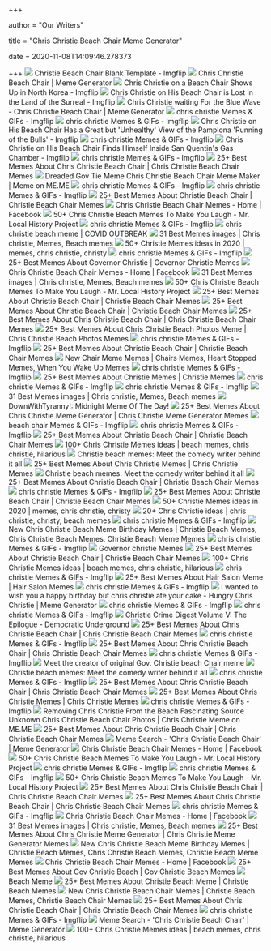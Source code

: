 +++
        
author = "Our Writers"
        
title = "Chris Christie Beach Chair Meme Generator"
        
date = 2020-11-08T14:09:46.278373
        
+++
[ ![](https://i.imgflip.com/1rzdd2.jpg)](https://i.imgflip.com/1rzdd2.jpg) Christie Beach Chair Blank Template - Imgflip
[ ![](https://memegenerator.net/img/images/72125633.jpg)](https://memegenerator.net/img/images/72125633.jpg) Chris Christie Beach Chair | Meme Generator
[ ![](https://i.imgflip.com/1tgfez.jpg)](https://i.imgflip.com/1tgfez.jpg) Chris Christie on a Beach Chair Shows Up in North Korea - Imgflip
[ ![](https://i.imgflip.com/1w9wtm.jpg)](https://i.imgflip.com/1w9wtm.jpg) Chris Christie on His Beach Chair is Lost in the Land of the Surreal -  Imgflip
[ ![](https://memegenerator.net/img/instances/81965542.jpg)](https://memegenerator.net/img/instances/81965542.jpg) Chris Christie waiting For the Blue Wave - Chris Christie Beach Chair | Meme  Generator
[ ![](https://i.imgflip.com/1zvlwu.jpg)](https://i.imgflip.com/1zvlwu.jpg) chris christie Memes & GIFs - Imgflip
[ ![](https://i.imgflip.com/1s0l4m.jpg)](https://i.imgflip.com/1s0l4m.jpg) chris christie Memes & GIFs - Imgflip
[ ![](https://i.imgflip.com/1tqj4l.jpg)](https://i.imgflip.com/1tqj4l.jpg) Chris Christie on His Beach Chair Has a Great but 'Unhealthy' View of the  Pamplona 'Running of the Bulls' - Imgflip
[ ![](https://i.imgflip.com/1s473c.jpg)](https://i.imgflip.com/1s473c.jpg) chris christie Memes & GIFs - Imgflip
[ ![](https://i.imgflip.com/1v4qqd.jpg)](https://i.imgflip.com/1v4qqd.jpg) Chris Christie on His Beach Chair Finds Himself Inside San Quentin's Gas  Chamber - Imgflip
[ ![](https://i.imgflip.com/3ydpbb.jpg)](https://i.imgflip.com/3ydpbb.jpg) chris christie Memes & GIFs - Imgflip
[ ![](https://pics.loveforquotes.com/chris-christie-beach-chair-transparent-png-clipart-free-download-49536800.png)](https://pics.loveforquotes.com/chris-christie-beach-chair-transparent-png-clipart-free-download-49536800.png)  25+ Best Memes About Chris Christie Beach Chair | Chris Christie Beach  Chair Memes
[ ![](https://pics.me.me/dreaded-gov-tie-meme-chris-christie-beach-chair-meme-maker-53193408.png)](https://pics.me.me/dreaded-gov-tie-meme-chris-christie-beach-chair-meme-maker-53193408.png) Dreaded Gov Tie Meme Chris Christie Beach Chair Meme Maker | Meme on ME.ME
[ ![](https://i.imgflip.com/1v1017.jpg)](https://i.imgflip.com/1v1017.jpg) chris christie Memes & GIFs - Imgflip
[ ![](https://i.imgflip.com/1rwsw4.jpg)](https://i.imgflip.com/1rwsw4.jpg) chris christie Memes & GIFs - Imgflip
[ ![](https://pics.esmemes.com/image-result-for-chris-christie-beach-chair-chris-christie-51971804.png)](https://pics.esmemes.com/image-result-for-chris-christie-beach-chair-chris-christie-51971804.png)  25+ Best Memes About Christie Beach Chair | Christie Beach Chair Memes
[ ![](https://lookaside.fbsbx.com/lookaside/crawler/media/?media_id=1889782588013229)](https://lookaside.fbsbx.com/lookaside/crawler/media/?media_id=1889782588013229) Chris Christie Beach Chair Memes - Home | Facebook
[ ![](https://www.mrlocalhistory.org/wp-content/uploads/2017/07/christie-closed-beach-extract.png)](https://www.mrlocalhistory.org/wp-content/uploads/2017/07/christie-closed-beach-extract.png) 50+ Chris Christie Beach Memes To Make You Laugh - Mr. Local History Project
[ ![](https://i.imgflip.com/1ryy2d.jpg)](https://i.imgflip.com/1ryy2d.jpg) chris christie Memes & GIFs - Imgflip
[ ![](https://lh3.googleusercontent.com/proxy/hnQ_hlt1U96Mq0RwpmUsuR6wFLFLlMTaeVdUB09YOhxEuFMa0cigTynjBQzWJP_3QxIAxDgPimnFye7uSud0PttMAWi1L8FVXND571_gwjGfGXYyHztysJ9Q4k5JoEO6KPpftpClMriVNdKfo_KryWTBMDwcuzoCksvNJS3vtU0WWbYCiZFtb0qtggzum4BwjGu84jJpa5JK=s0-d)](https://lh3.googleusercontent.com/proxy/hnQ_hlt1U96Mq0RwpmUsuR6wFLFLlMTaeVdUB09YOhxEuFMa0cigTynjBQzWJP_3QxIAxDgPimnFye7uSud0PttMAWi1L8FVXND571_gwjGfGXYyHztysJ9Q4k5JoEO6KPpftpClMriVNdKfo_KryWTBMDwcuzoCksvNJS3vtU0WWbYCiZFtb0qtggzum4BwjGu84jJpa5JK=s0-d) chris christie beach meme | COVID OUTBREAK
[ ![](https://i.pinimg.com/236x/5e/fd/7b/5efd7b2fd9c91223f7fbf314198a1518.jpg)](https://i.pinimg.com/236x/5e/fd/7b/5efd7b2fd9c91223f7fbf314198a1518.jpg) 31 Best Memes images | Chris christie, Memes, Beach memes
[ ![](https://i.pinimg.com/236x/d9/b9/76/d9b976eaf36e519af91dfa1ae7d536b5.jpg)](https://i.pinimg.com/236x/d9/b9/76/d9b976eaf36e519af91dfa1ae7d536b5.jpg) 50+ Christie Memes ideas in 2020 | memes, chris christie, christy
[ ![](https://i.imgflip.com/19rwdc.jpg)](https://i.imgflip.com/19rwdc.jpg) chris christie Memes & GIFs - Imgflip
[ ![](https://pics.awwmemes.com/cebook-ach-ose-unforgettable-tie-beach-chair-governor-christie-beach-52595540.png)](https://pics.awwmemes.com/cebook-ach-ose-unforgettable-tie-beach-chair-governor-christie-beach-52595540.png)  25+ Best Memes About Governor Christie | Governor Christie Memes
[ ![](https://lookaside.fbsbx.com/lookaside/crawler/media/?media_id=1906336516357836)](https://lookaside.fbsbx.com/lookaside/crawler/media/?media_id=1906336516357836) Chris Christie Beach Chair Memes - Home | Facebook
[ ![](https://i.pinimg.com/236x/18/88/25/18882578a07383ade3746c790b5847d0.jpg)](https://i.pinimg.com/236x/18/88/25/18882578a07383ade3746c790b5847d0.jpg) 31 Best Memes images | Chris christie, Memes, Beach memes
[ ![](https://www.mrlocalhistory.org/wp-content/uploads/2017/07/Christie-Springsteen.jpg)](https://www.mrlocalhistory.org/wp-content/uploads/2017/07/Christie-Springsteen.jpg) 50+ Chris Christie Beach Memes To Make You Laugh - Mr. Local History Project
[ ![](https://pics.esmemes.com/chris-christie-beach-chair-memes-go-viral-they-are-53342290.png)](https://pics.esmemes.com/chris-christie-beach-chair-memes-go-viral-they-are-53342290.png)  25+ Best Memes About Christie Beach Chair | Christie Beach Chair Memes
[ ![](https://pics.esmemes.com/the-sopranos-source-unknown-governor-christie-beach-53193418.png)](https://pics.esmemes.com/the-sopranos-source-unknown-governor-christie-beach-53193418.png)  25+ Best Memes About Christie Beach Chair | Christie Beach Chair Memes
[ ![](https://pics.loveforquotes.com/chris-christie-beach-chair-memes-go-viral-they-are-52595550.png)](https://pics.loveforquotes.com/chris-christie-beach-chair-memes-go-viral-they-are-52595550.png)  25+ Best Memes About Chris Christie Beach Chair | Chris Christie Beach  Chair Memes
[ ![](https://pics.awwmemes.com/chris-christie-beach-meme-lovely-14-the-best-chris-christie-53956777.png)](https://pics.awwmemes.com/chris-christie-beach-meme-lovely-14-the-best-chris-christie-53956777.png)  25+ Best Memes About Chris Christie Beach Photos Meme | Chris Christie  Beach Photos Memes
[ ![](https://i.imgflip.com/46t18q.jpg)](https://i.imgflip.com/46t18q.jpg) chris christie Memes & GIFs - Imgflip
[ ![](https://pics.esmemes.com/chris-christie-beach-chair-new-gov-christie-memes-53342326.png)](https://pics.esmemes.com/chris-christie-beach-chair-new-gov-christie-memes-53342326.png)  25+ Best Memes About Christie Beach Chair | Christie Beach Chair Memes
[ ![](https://pics.me.me/thumb_chair-meme-templates-imgflip-54318962.png)](https://pics.me.me/thumb_chair-meme-templates-imgflip-54318962.png) New Chair Meme Memes | Chairs Memes, Heart Stopped Memes, When You Wake Up  Memes
[ ![](https://i.imgflip.com/1rxcg2.jpg)](https://i.imgflip.com/1rxcg2.jpg) chris christie Memes & GIFs - Imgflip
[ ![](https://pics.awwmemes.com/shouldi-accept-jayden-k-smiths-req-shut-up-and-get-52109641.png)](https://pics.awwmemes.com/shouldi-accept-jayden-k-smiths-req-shut-up-and-get-52109641.png)  25+ Best Memes About Christie Memes | Christie Memes
[ ![](https://i.imgflip.com/105of3.jpg)](https://i.imgflip.com/105of3.jpg) chris christie Memes & GIFs - Imgflip
[ ![](https://i.imgflip.com/1rzx8k.jpg)](https://i.imgflip.com/1rzx8k.jpg) chris christie Memes & GIFs - Imgflip
[ ![](https://i.pinimg.com/236x/ab/4c/7d/ab4c7d4365f7832c14ef7f729667469f.jpg)](https://i.pinimg.com/236x/ab/4c/7d/ab4c7d4365f7832c14ef7f729667469f.jpg) 31 Best Memes images | Chris christie, Memes, Beach memes
[ ![](https://1.bp.blogspot.com/-kf1pZeXCrzE/X1ad979sVBI/AAAAAAAB1Mk/XfmrIOI8PFoc1VET1tDMLyQFmPijduNTACLcBGAsYHQ/s400/thumbnail-2.png)](https://1.bp.blogspot.com/-kf1pZeXCrzE/X1ad979sVBI/AAAAAAAB1Mk/XfmrIOI8PFoc1VET1tDMLyQFmPijduNTACLcBGAsYHQ/s400/thumbnail-2.png) DownWithTyranny!: Midnight Meme Of The Day!
[ ![](https://pics.loveforquotes.com/thumb_0-the-multiplied-m-chris-christie-meme-muse-54252067.png)](https://pics.loveforquotes.com/thumb_0-the-multiplied-m-chris-christie-meme-muse-54252067.png)  25+ Best Memes About Chris Christie Meme Generator | Chris Christie Meme  Generator Memes
[ ![](https://i.imgflip.com/39lsli.jpg)](https://i.imgflip.com/39lsli.jpg) beach chair Memes & GIFs - Imgflip
[ ![](https://i.imgflip.com/34h16w.jpg)](https://i.imgflip.com/34h16w.jpg) chris christie Memes & GIFs - Imgflip
[ ![](https://pics.esmemes.com/new-jersey-gov-chris-christie-sunning-in-the-sand-after-53777497.png)](https://pics.esmemes.com/new-jersey-gov-chris-christie-sunning-in-the-sand-after-53777497.png)  25+ Best Memes About Christie Beach Chair | Christie Beach Chair Memes
[ ![](https://i.pinimg.com/236x/b8/3c/58/b83c5821943f34a78785c79f854736b2.jpg)](https://i.pinimg.com/236x/b8/3c/58/b83c5821943f34a78785c79f854736b2.jpg) 100+ Chris Christie Memes ideas | beach memes, chris christie, hilarious
[ ![](https://lookaside.fbsbx.com/lookaside/crawler/media/?media_id=1909153686076119)](https://lookaside.fbsbx.com/lookaside/crawler/media/?media_id=1909153686076119) Christie beach memes: Meet the comedy writer behind it all
[ ![](https://pics.conservativememes.com/more-chris-christie-beach-memes-52765307.png)](https://pics.conservativememes.com/more-chris-christie-beach-memes-52765307.png)  25+ Best Memes About Chris Christie Memes | Chris Christie Memes
[ ![](https://lookaside.fbsbx.com/lookaside/crawler/media/?media_id=1889788971345924)](https://lookaside.fbsbx.com/lookaside/crawler/media/?media_id=1889788971345924) Christie beach memes: Meet the comedy writer behind it all
[ ![](https://pics.esmemes.com/the-chris-christie-beach-chair-photo-collection-part-2-52595527.png)](https://pics.esmemes.com/the-chris-christie-beach-chair-photo-collection-part-2-52595527.png)  25+ Best Memes About Christie Beach Chair | Christie Beach Chair Memes
[ ![](https://i.imgflip.com/1vgfu8.jpg)](https://i.imgflip.com/1vgfu8.jpg) chris christie Memes & GIFs - Imgflip
[ ![](https://pics.esmemes.com/the-chris-christie-beach-chair-photo-collection-part-3-52546987.png)](https://pics.esmemes.com/the-chris-christie-beach-chair-photo-collection-part-3-52546987.png)  25+ Best Memes About Christie Beach Chair | Christie Beach Chair Memes
[ ![](https://i.pinimg.com/236x/18/18/31/18183142851eacd4f1af70d688101d2d.jpg)](https://i.pinimg.com/236x/18/18/31/18183142851eacd4f1af70d688101d2d.jpg) 50+ Christie Memes ideas in 2020 | memes, chris christie, christy
[ ![](https://i.pinimg.com/236x/f5/15/e1/f515e18f20b33cf6c5cebf979bfd9da9.jpg)](https://i.pinimg.com/236x/f5/15/e1/f515e18f20b33cf6c5cebf979bfd9da9.jpg) 20+ Chris Christie ideas | chris christie, christy, beach memes
[ ![](https://i.imgflip.com/1rzwfs.jpg)](https://i.imgflip.com/1rzwfs.jpg) chris christie Memes & GIFs - Imgflip
[ ![](https://pics.me.me/thumb_otaebeach-20-chris-christie-beach-meme-birthday-pictures-and-ideas-49536762.png)](https://pics.me.me/thumb_otaebeach-20-chris-christie-beach-meme-birthday-pictures-and-ideas-49536762.png) New Chris Christie Beach Meme Birthday Memes | Christie Beach Memes, Chris  Christie Beach Memes, Christie Beach Meme Memes
[ ![](https://i.imgflip.com/2mqjim.jpg)](https://i.imgflip.com/2mqjim.jpg) chris christie Memes & GIFs - Imgflip
[ ![](https://www.memesmonkey.com/images/memesmonkey/f0/f0493197b63d152cb797a91f7b1a01a4.jpeg)](https://www.memesmonkey.com/images/memesmonkey/f0/f0493197b63d152cb797a91f7b1a01a4.jpeg) Governor christie Memes
[ ![](https://pics.esmemes.com/stunning-tie-is-everywhere-tie-governor-christie-beach-chair-53342325.png)](https://pics.esmemes.com/stunning-tie-is-everywhere-tie-governor-christie-beach-chair-53342325.png)  25+ Best Memes About Christie Beach Chair | Christie Beach Chair Memes
[ ![](https://i.pinimg.com/236x/a7/ad/e7/a7ade70e4a280ccb471985d5d9f1c298.jpg)](https://i.pinimg.com/236x/a7/ad/e7/a7ade70e4a280ccb471985d5d9f1c298.jpg) 100+ Chris Christie Memes ideas | beach memes, chris christie, hilarious
[ ![](https://i.imgflip.com/1s7g53.jpg)](https://i.imgflip.com/1s7g53.jpg) chris christie Memes & GIFs - Imgflip
[ ![](https://pics.loveforquotes.com/im-dreaming-its-the-reflection-of-the-chair-ermahgerd-meme-53445189.png)](https://pics.loveforquotes.com/im-dreaming-its-the-reflection-of-the-chair-ermahgerd-meme-53445189.png)  25+ Best Memes About Hair Salon Meme | Hair Salon Memes
[ ![](https://i.imgflip.com/1xiybw.jpg)](https://i.imgflip.com/1xiybw.jpg) chris christie Memes & GIFs - Imgflip
[ ![](https://memegenerator.net/img/instances/34526433.jpg)](https://memegenerator.net/img/instances/34526433.jpg) I wanted to wish you a happy birthday but chris christie ate your cake -  Hungry Chris Christie | Meme Generator
[ ![](https://i.imgflip.com/2462x7.jpg)](https://i.imgflip.com/2462x7.jpg) chris christie Memes & GIFs - Imgflip
[ ![](https://i.imgflip.com/4dybod.jpg)](https://i.imgflip.com/4dybod.jpg) chris christie Memes & GIFs - Imgflip
[ ![](http://rocktivity.com/Graphics/christieBeachBridge.png)](http://rocktivity.com/Graphics/christieBeachBridge.png) Christie Crime Digest Volume V: The Epilogue - Democratic Underground
[ ![](https://pics.loveforquotes.com/nell-scovell-%E3%81%A6rie-nellsco-follow-another-time-chris-christie-thought-49115933.png)](https://pics.loveforquotes.com/nell-scovell-%E3%81%A6rie-nellsco-follow-another-time-chris-christie-thought-49115933.png)  25+ Best Memes About Chris Christie Beach Chair | Chris Christie Beach  Chair Memes
[ ![](https://i.imgflip.com/3wesw5.jpg)](https://i.imgflip.com/3wesw5.jpg) chris christie Memes & GIFs - Imgflip
[ ![](https://pics.conservativememes.com/chris-christie-beach-chair-elegant-imagenes-de-chris-christie-parade-53193389.png)](https://pics.conservativememes.com/chris-christie-beach-chair-elegant-imagenes-de-chris-christie-parade-53193389.png)  25+ Best Memes About Chris Christie Beach Chair | Chris Christie Beach  Chair Memes
[ ![](https://i.imgflip.com/1rxqbu.jpg)](https://i.imgflip.com/1rxqbu.jpg) chris christie Memes & GIFs - Imgflip
[ ![](https://media.gannett-cdn.com/5114477740001/5114477740001_5550972177001_5542662783001-vs.jpg?pubId=5114477740001&width=660&height=371&format=pjpg&auto=webp)](https://media.gannett-cdn.com/5114477740001/5114477740001_5550972177001_5542662783001-vs.jpg?pubId=5114477740001&width=660&height=371&format=pjpg&auto=webp) Meet the creator of original Gov. Christie beach Chair meme
[ ![](https://lookaside.fbsbx.com/lookaside/crawler/media/?media_id=1908256416165846)](https://lookaside.fbsbx.com/lookaside/crawler/media/?media_id=1908256416165846) Christie beach memes: Meet the comedy writer behind it all
[ ![](https://i.imgflip.com/1e8oih.jpg)](https://i.imgflip.com/1e8oih.jpg) chris christie Memes & GIFs - Imgflip
[ ![](https://pics.conservativememes.com/chris-christie-beach-chair-photo-starts-popping-up-in-hilarious-53777506.png)](https://pics.conservativememes.com/chris-christie-beach-chair-photo-starts-popping-up-in-hilarious-53777506.png)  25+ Best Memes About Chris Christie Beach Chair | Chris Christie Beach  Chair Memes
[ ![](https://pics.awwmemes.com/ouget-the-pie-donitw-itson-chris-christie-has-pie-from-52765291.png)](https://pics.awwmemes.com/ouget-the-pie-donitw-itson-chris-christie-has-pie-from-52765291.png)  25+ Best Memes About Chris Christie Memes | Chris Christie Memes
[ ![](https://i.imgflip.com/11he92.jpg)](https://i.imgflip.com/11he92.jpg) chris christie Memes & GIFs - Imgflip
[ ![](https://pics.me.me/removing-chris-christie-from-the-beach-fascinating-source-unknown-53193435.png)](https://pics.me.me/removing-chris-christie-from-the-beach-fascinating-source-unknown-53193435.png) Removing Chris Christie From the Beach Fascinating Source Unknown Chris  Christie Beach Chair Photos | Chris Christie Meme on ME.ME
[ ![](https://pics.conservativememes.com/t3c-idea-exchange-ver-image-result-for-chris-christie-beach-54084988.png)](https://pics.conservativememes.com/t3c-idea-exchange-ver-image-result-for-chris-christie-beach-54084988.png)  25+ Best Memes About Chris Christie Beach Chair | Chris Christie Beach  Chair Memes
[ ![](https://memegenerator.net/img/images/300x300/7350274/chris-farley.jpg)](https://memegenerator.net/img/images/300x300/7350274/chris-farley.jpg) Meme Search - 'Chris Christie Beach Chair' | Meme Generator
[ ![](https://lookaside.fbsbx.com/lookaside/crawler/media/?media_id=2828580520800093)](https://lookaside.fbsbx.com/lookaside/crawler/media/?media_id=2828580520800093) Chris Christie Beach Chair Memes - Home | Facebook
[ ![](http://www.mrlocalhistory.org/wp-content/uploads/2017/07/christie-closed-beach-image.jpg)](http://www.mrlocalhistory.org/wp-content/uploads/2017/07/christie-closed-beach-image.jpg) 50+ Chris Christie Beach Memes To Make You Laugh - Mr. Local History Project
[ ![](https://i.imgflip.com/1rww4l.jpg)](https://i.imgflip.com/1rww4l.jpg) chris christie Memes & GIFs - Imgflip
[ ![](https://i.imgflip.com/19q2aq.jpg)](https://i.imgflip.com/19q2aq.jpg) chris christie Memes & GIFs - Imgflip
[ ![](http://www.mrlocalhistory.org/wp-content/uploads/2017/07/beach-chair-rheteric.jpg)](http://www.mrlocalhistory.org/wp-content/uploads/2017/07/beach-chair-rheteric.jpg) 50+ Chris Christie Beach Memes To Make You Laugh - Mr. Local History Project
[ ![](https://pics.conservativememes.com/gov-chris-christie-unapologetic-about-beach-photos-andrew-mills-nu-advance-49150311.png)](https://pics.conservativememes.com/gov-chris-christie-unapologetic-about-beach-photos-andrew-mills-nu-advance-49150311.png)  25+ Best Memes About Chris Christie Beach Chair | Chris Christie Beach  Chair Memes
[ ![](https://pics.conservativememes.com/its-not-a-problem-if-you-dont-look-up-twitter-53193427.png)](https://pics.conservativememes.com/its-not-a-problem-if-you-dont-look-up-twitter-53193427.png)  25+ Best Memes About Chris Christie Beach Chair | Chris Christie Beach  Chair Memes
[ ![](https://i.imgflip.com/108je3.jpg)](https://i.imgflip.com/108je3.jpg) chris christie Memes & GIFs - Imgflip
[ ![](https://lookaside.fbsbx.com/lookaside/crawler/media/?media_id=2814862302171915)](https://lookaside.fbsbx.com/lookaside/crawler/media/?media_id=2814862302171915) Chris Christie Beach Chair Memes - Home | Facebook
[ ![](https://i.pinimg.com/236x/30/dc/8c/30dc8c8de71e470b45b4e3b8765fee45.jpg)](https://i.pinimg.com/236x/30/dc/8c/30dc8c8de71e470b45b4e3b8765fee45.jpg) 31 Best Memes images | Chris christie, Memes, Beach memes
[ ![](https://pics.loveforquotes.com/let-me-eat-cake-memegenerator-net-let-me-eat-cake-48960483.png)](https://pics.loveforquotes.com/let-me-eat-cake-memegenerator-net-let-me-eat-cake-48960483.png)  25+ Best Memes About Chris Christie Meme Generator | Chris Christie Meme  Generator Memes
[ ![](https://pics.me.me/thumb_stunning-tie-is-everywhere-tie-governor-christie-beach-chair-53342325.png)](https://pics.me.me/thumb_stunning-tie-is-everywhere-tie-governor-christie-beach-chair-53342325.png) New Chris Christie Beach Meme Birthday Memes | Christie Beach Memes, Chris  Christie Beach Memes, Christie Beach Meme Memes
[ ![](https://lookaside.fbsbx.com/lookaside/crawler/media/?media_id=2497695603888588)](https://lookaside.fbsbx.com/lookaside/crawler/media/?media_id=2497695603888588) Chris Christie Beach Chair Memes - Home | Facebook
[ ![](https://pics.awwmemes.com/gov-christie-crooked-like-nikon-fat-like-taft-memegenerator-net-gov-49115977.png)](https://pics.awwmemes.com/gov-christie-crooked-like-nikon-fat-like-taft-memegenerator-net-gov-49115977.png)  25+ Best Memes About Gov Christie Beach | Gov Christie Beach Memes
[ ![](https://i.ytimg.com/vi/Vj5BmsTYUhI/maxresdefault.jpg)](https://i.ytimg.com/vi/Vj5BmsTYUhI/maxresdefault.jpg) Beach Meme
[ ![](https://pics.esmemes.com/chris-christie-beach-meme-wheres-waldo-t3c-idea-exchange-52546917.png)](https://pics.esmemes.com/chris-christie-beach-meme-wheres-waldo-t3c-idea-exchange-52546917.png)  25+ Best Memes About Christie Beach Meme | Christie Beach Memes
[ ![](https://pics.me.me/thumb_chris-christie-beach-chair-new-gov-christie-memes-53342326.png)](https://pics.me.me/thumb_chris-christie-beach-chair-new-gov-christie-memes-53342326.png) New Chris Christie Beach Chair Memes | Christie Beach Memes, Christie Beach  Chair Memes
[ ![](https://pics.conservativememes.com/this-this-week-jared-kushner-facing-increased-scrutiny-thisweek-prebus-51017880.png)](https://pics.conservativememes.com/this-this-week-jared-kushner-facing-increased-scrutiny-thisweek-prebus-51017880.png)  25+ Best Memes About Chris Christie Beach Chair | Chris Christie Beach  Chair Memes
[ ![](https://i.imgflip.com/1l7w4w.jpg)](https://i.imgflip.com/1l7w4w.jpg) chris christie Memes & GIFs - Imgflip
[ ![](https://memegenerator.net/img/images/300x300/9835857/chris-farley-.jpg)](https://memegenerator.net/img/images/300x300/9835857/chris-farley-.jpg) Meme Search - 'Chris Christie Beach Chair' | Meme Generator
[ ![](https://i.pinimg.com/236x/01/89/6c/01896c95d54f7429a7b090e750c8ab3b.jpg)](https://i.pinimg.com/236x/01/89/6c/01896c95d54f7429a7b090e750c8ab3b.jpg) 100+ Chris Christie Memes ideas | beach memes, chris christie, hilarious
